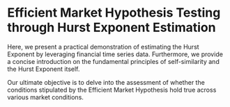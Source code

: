 # Efficient Market Hypothesis Testing through Hurst Exponent Estimation
Here, we present a practical demonstration of estimating the Hurst Exponent by leveraging financial time series data. Furthermore, we provide a concise introduction on the fundamental principles of self-similarity and the Hurst Exponent itself.

Our ultimate objective is to delve into the assessment of whether the conditions stipulated by the Efficient Market Hypothesis hold true across various market conditions. 
